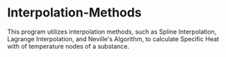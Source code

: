 # Interpolation-Methods

This program utilizes interpolation methods, such as Spline Interpolation, Lagrange Interpolation, and Neville's Algorithm, to calculate Specific Heat with of temperature nodes of a substance.
